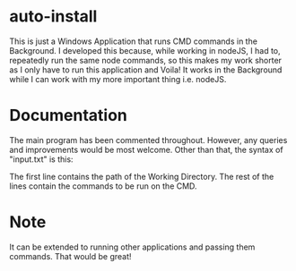 auto-install
============

This is just a Windows Application that runs CMD commands in the Background. I developed this because, while working in nodeJS, I had to, repeatedly run the same node commands, so this makes my work shorter as I only have to run this application and Voila! It works in the Background while I can work with my more important thing i.e. nodeJS.

Documentation
=============

The main program has been commented throughout. However, any queries and improvements would be most welcome.
Other than that, the syntax of "input.txt" is this:

The first line contains the path of the Working Directory.
The rest of the lines contain the commands to be run on the CMD.

Note
====

It can be extended to running other applications and passing them commands. That would be great!
